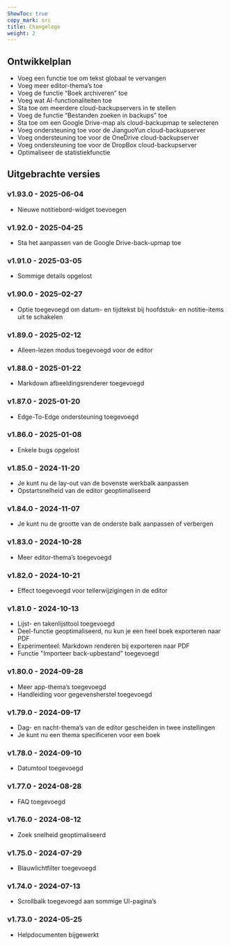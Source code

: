 ```yaml
---
ShowToc: true
copy_mark: src
title: Changelogs
weight: 2
---
```


## Ontwikkelplan

- Voeg een functie toe om tekst globaal te vervangen
- Voeg meer editor-thema’s toe
- Voeg de functie “Boek archiveren” toe
- Voeg wat AI-functionaliteiten toe
- Sta toe om meerdere cloud-backupservers in te stellen
- Voeg de functie “Bestanden zoeken in backups” toe
- Sta toe om een Google Drive-map als cloud-backupmap te selecteren
- Voeg ondersteuning toe voor de JianguoYun cloud-backupserver
- Voeg ondersteuning toe voor de OneDrive cloud-backupserver
- Voeg ondersteuning toe voor de DropBox cloud-backupserver
- Optimaliseer de statistiekfunctie

## Uitgebrachte versies

### v1.93.0 - 2025-06-04

- Nieuwe notitiebord-widget toevoegen

### v1.92.0 - 2025-04-25

- Sta het aanpassen van de Google Drive-back-upmap toe

### v1.91.0 - 2025-03-05

- Sommige details opgelost

### v1.90.0 - 2025-02-27

- Optie toegevoegd om datum- en tijdtekst bij hoofdstuk- en notitie-items uit te schakelen

### v1.89.0 - 2025-02-12

- Alleen-lezen modus toegevoegd voor de editor

### v1.88.0 - 2025-01-22

- Markdown afbeeldingsrenderer toegevoegd

### v1.87.0 - 2025-01-20

- Edge-To-Edge ondersteuning toegevoegd

### v1.86.0 - 2025-01-08

- Enkele bugs opgelost

### v1.85.0 - 2024-11-20

- Je kunt nu de lay-out van de bovenste werkbalk aanpassen
- Opstartsnelheid van de editor geoptimaliseerd

### v1.84.0 - 2024-11-07

- Je kunt nu de grootte van de onderste balk aanpassen of verbergen

### v1.83.0 - 2024-10-28

- Meer editor-thema’s toegevoegd

### v1.82.0 - 2024-10-21

- Effect toegevoegd voor tellerwijzigingen in de editor

### v1.81.0 - 2024-10-13

- Lijst- en takenlijsttool toegevoegd
- Deel-functie geoptimaliseerd, nu kun je een heel boek exporteren naar PDF
- Experimenteel: Markdown renderen bij exporteren naar PDF
- Functie "Importeer back-upbestand" toegevoegd

### v1.80.0 - 2024-09-28

- Meer app-thema’s toegevoegd
- Handleiding voor gegevensherstel toegevoegd

### v1.79.0 - 2024-09-17

- Dag- en nacht-thema’s van de editor gescheiden in twee instellingen
- Je kunt nu een thema specificeren voor een boek

### v1.78.0 - 2024-09-10

- Datumtool toegevoegd

### v1.77.0 - 2024-08-28

- FAQ toegevoegd

### v1.76.0 - 2024-08-12

- Zoek snelheid geoptimaliseerd

### v1.75.0 - 2024-07-29

- Blauwlichtfilter toegevoegd

### v1.74.0 - 2024-07-13

- Scrollbalk toegevoegd aan sommige UI-pagina’s

### v1.73.0 - 2024-05-25

- Helpdocumenten bijgewerkt
